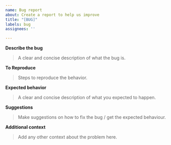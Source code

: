 ```yaml
---
name: Bug report
about: Create a report to help us improve
title: "[BUG]"
labels: bug
assignees: ''

---
```


**Describe the bug**
>A clear and concise description of what the bug is.

**To Reproduce**
>Steps to reproduce the behavior.

**Expected behavior**
>A clear and concise description of what you expected to happen.

**Suggestions**
>Make suggestions on how to fix the bug / get the expected behaviour.

**Additional context**
>Add any other context about the problem here.
